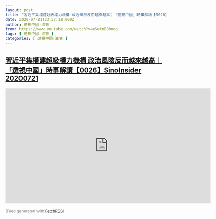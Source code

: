 ```yaml
---
layout: post
title: "習近平集權建超級權力機構 政治風險反而越來越高｜「透視中國」時事解讀【0026】SinoInsider 20200721"
date: 2020-07-21T23:37:18.000Z
author: 透視中國-油管
from: https://www.youtube.com/watch?v=mSetnBBhneg
tags: [ 透視中國-油管 ]
categories: [ 透視中國-油管 ]
---
```

<!--1595374638000-->
[習近平集權建超級權力機構 政治風險反而越來越高｜「透視中國」時事解讀【0026】SinoInsider 20200721](https://www.youtube.com/watch?v=mSetnBBhneg)
------

<div>
<iframe id="player" type="text/html" width="640" height="360" src="http://www.youtube.com/embed/mSetnBBhneg" frameborder="0" allowFullScreen="allowfullscreen"></iframe><br/><br/><span style="font-size:12px; color: gray;">(Feed generated with <a href="http://fetchrss.com" target="_blank">FetchRSS</a>)</span>
</div>
